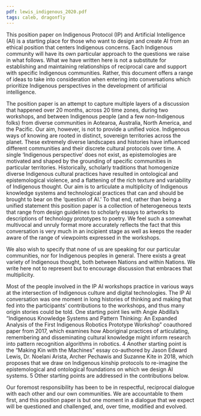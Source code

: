 ```yaml
---
pdf: lewis_indigenous_2020.pdf
tags: caleb, dragonfly
---
```

This position paper on Indigenous Protocol (IP) and Artificial Intelligence (AI) is a starting place for
those who want to design and create AI from an ethical position that centers Indigenous concerns. Each
Indigenous community will have its own particular approach to the questions we raise in what follows.
What we have written here is not a substitute for establishing and maintaining relationships of reciprocal
care and support with specific Indigenous communities. Rather, this document offers a range of ideas to
take into consideration when entering into conversations which prioritize Indigenous perspectives in the
development of artificial intelligence.

The position paper is an attempt to capture multiple layers of a discussion that happened over
20 months, across 20 time zones, during two workshops, and between Indigenous people (and a few
non-Indigenous folks) from diverse communities in Aotearoa, Australia, North America, and the Pacific.
Our aim, however, is not to provide a unified voice. Indigenous ways of knowing are rooted in distinct,
sovereign territories across the planet. These extremely diverse landscapes and histories have influenced
different communities and their discrete cultural protocols over time. A single ‘Indigenous perspective’
does not exist, as epistemologies are motivated and shaped by the grounding of specific communities
in particular territories. Historically, scholarly traditions that homogenize diverse Indigenous cultural
practices have resulted in ontological and epistemological violence, and a flattening of the rich texture
and variability of Indigenous thought. Our aim is to articulate a multiplicity of Indigenous knowledge
systems and technological practices that can and should be brought to bear on the ‘question of AI.’ To
that end, rather than being a unified statement this position paper is a collection of heterogeneous texts
that range from design guidelines to scholarly essays to artworks to descriptions of technology prototypes
to poetry. We feel such a somewhat multivocal and unruly format more accurately reflects the fact that
this conversation is very much in an incipient stage as well as keeps the reader aware of the range of
viewpoints expressed in the workshops.

We also wish to specify that none of us are speaking for our particular communities, nor for Indigenous
peoples in general. There exists a great variety of Indigenous thought, both between Nations and within
Nations. We write here not to represent but to encourage discussion that embraces that multiplicity.

Most of the people involved in the IP AI workshops practice in various ways at the intersection of
Indigenous culture and digital technologies. The IP AI conversation was one moment in long histories of
thinking and making that fed into the participants’ contributions to the workshops, and thus many origin
stories could be told. One starting point lies with Angie Abdilla’s “Indigenous Knowledge Systems and
Pattern Thinking: An Expanded Analysis of the First Indigenous Robotics Prototype Workshop” coauthored
paper from 2017, which examines how Aboriginal practices of articulating, remembering and
disseminating cultural knowledge might inform research into pattern recognition algorithms in robotics. 4
Another starting point is the “Making Kin with the Machines” essay co-authored by Jason Edward
Lewis, Dr. Noelani Arista, Archer Pechawis and Suzanne Kite in 2018, which proposes that we draw on
Indigenous kinship protocols to re-imagine the epistemological and ontological foundations on which we
design AI systems. 5 Other starting points are addressed in the contributions below.

Our foremost responsibility has been to be in respectful, reciprocal dialogue with each other and our
own communities. We are accountable to them first, and this position paper is but one moment in a
dialogue that we expect will be questioned and challenged, and, over time, modified and evolved.
